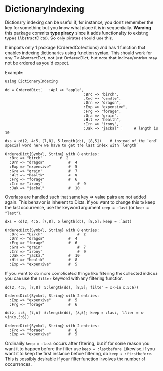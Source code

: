 # DictionaryIndexing

Dictionary indexing can be useful if, for instance, you don't remember the key for something but you know what place it is in sequentially.
**Warning** this package commits **type piracy** since it adds functionality to existing types (AbstractDicts). So only pirates should use this.

It imports only 1 package (OrderedCollections) and has 1 function that enables indexing dictionaries using function syntax.
This should work for any T<:AbstractDict, not just OrderedDict, but note that indices/entries may not be ordered as you'd expect.

Example:
```
using DictionaryIndexing

dd = OrderedDict(	:Apl => "apple",
			 	 					:Brc => "birch",
			 	 					:Cnd => "candle",
			 	 					:Drn => "dragon",
			 	 					:Exp => "expensive",
				 					:Frg => "forage",
				 					:Gra => "grain",
				 					:Hlt => "health",
				 					:Irn => "irony",
				 					:Jak => "jackal" )     # length is 10

dxs = dd(2, 4:5, [7,8], 5:length(dd), [8,5])    # instead of the `end` special word here we have to get the last index with `length`

OrderedDict{Symbol, String} with 8 entries:
  :Brc => "birch"        #  2
  :Drn => "dragon"			 #  4
  :Exp => "expensive"		 #  5
  :Gra => "grain"  			 #  7
  :Hlt => "health"			 #  8
  :Frg => "forage"			 #  6
  :Irn => "irony"				 #  9
  :Jak => "jackal"			 #  10

```
Overlaps are handled such that same key => value pairs are not added again. This behavior is inherent to Dicts. If you
want to change this to keep the last occurrence, use the keyword argument `keep = :last` (or `keep = "last"`).
```
dxs = dd(2, 4:5, [7,8], 5:length(dd), [8,5]; keep = :last)

OrderedDict{Symbol, String} with 8 entries:
  :Brc => "birch"				 #  2
  :Drn => "dragon"			 #  4
  :Frg => "forage"			 #  6
  :Gra => "grain"				 #  7
  :Irn => "irony"				 #  9
  :Jak => "jackal"			 #  10
  :Hlt => "health"			 #  8
  :Exp => "expensive"		 #  5

```
If you want to do more complicated things like filtering the collected indices you can use the `filter` keyword
with any filtering function.
```
dd(2, 4:5, [7,8], 5:length(dd), [8,5]; filter = x->in(x,5:6))

OrderedDict{Symbol, String} with 2 entries:
  :Exp => "expensive"		 #  5
  :Frg => "forage"			 #  6

dd(2, 4:5, [7,8], 5:length(dd), [8,5]; keep = :last, filter = x->in(x,5:6))

OrderedDict{Symbol, String} with 2 entries:
  :Frg => "forage"			 #  6
  :Exp => "expensive"		 #  5

```
Ordinarily `keep = :last` occurs after filtering, but if for some reason you want it to happen before the filter use `keep = :lastbefore`.
Likewise, if you want it to keep the first instance before filtering, do `keep = :firstbefore`. This is possibly desirable if your filter
function involves the number of occurrences.
